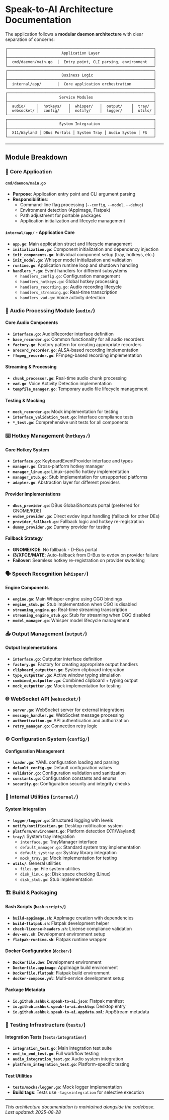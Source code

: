 # Speak-to-AI Architecture Documentation

The application follows a **modular daemon architecture** with clear separation of concerns:

```
┌─────────────────────────────────────────────────────────────────┐
│                        Application Layer                        │
├─────────────────────────────────────────────────────────────────┤
│  cmd/daemon/main.go  │  Entry point, CLI parsing, environment   │
└─────────────────────────────────────────────────────────────────┘
┌─────────────────────────────────────────────────────────────────┐
│                        Business Logic                           │
├─────────────────────────────────────────────────────────────────┤
│  internal/app/       │  Core application orchestration          │
└─────────────────────────────────────────────────────────────────┘
┌─────────────────────────────────────────────────────────────────┐
│                       Service Modules                           │
├─────────────────────────────────────────────────────────────────┤
│  audio/     │  hotkeys/   │  whisper/   │  output/    │  tray/  │
│  websocket/ │  config/    │  notify/    │  logger/    │  utils/ │
└─────────────────────────────────────────────────────────────────┘
┌─────────────────────────────────────────────────────────────────┐
│                       System Integration                        │
├─────────────────────────────────────────────────────────────────┤
│  X11/Wayland │ DBus Portals │ System Tray │ Audio System │ FS   │
└─────────────────────────────────────────────────────────────────┘
```

---

## Module Breakdown

### 📁 **Core Application**

#### `cmd/daemon/main.go`
- **Purpose**: Application entry point and CLI argument parsing
- **Responsibilities**:
  - Command-line flag processing (`--config`, `--model`, `--debug`)
  - Environment detection (AppImage, Flatpak)
  - Path adjustment for portable packages
  - Application initialization and lifecycle management

#### `internal/app/` - Application Core
- **`app.go`**: Main application struct and lifecycle management
- **`initialization.go`**: Component initialization and dependency injection
- **`init_components.go`**: Individual component setup (tray, hotkeys, etc.)
- **`init_model.go`**: Whisper model initialization and validation
- **`runtime.go`**: Application runtime loop and shutdown handling
- **`handlers_*.go`**: Event handlers for different subsystems
  - `handlers_config.go`: Configuration management
  - `handlers_hotkeys.go`: Global hotkey processing
  - `handlers_recording.go`: Audio recording lifecycle
  - `handlers_streaming.go`: Real-time transcription
  - `handlers_vad.go`: Voice activity detection

### 🎤 **Audio Processing Module** (`audio/`)

#### Core Audio Components
- **`interface.go`**: AudioRecorder interface definition
- **`base_recorder.go`**: Common functionality for all audio recorders
- **`factory.go`**: Factory pattern for creating appropriate recorders
- **`arecord_recorder.go`**: ALSA-based recording implementation
- **`ffmpeg_recorder.go`**: FFmpeg-based recording implementation

#### Streaming & Processing
- **`chunk_processor.go`**: Real-time audio chunk processing
- **`vad.go`**: Voice Activity Detection implementation
- **`tempfile_manager.go`**: Temporary audio file lifecycle management

#### Testing & Mocking
- **`mock_recorder.go`**: Mock implementation for testing
- **`interface_validation_test.go`**: Interface compliance tests
- **`*_test.go`**: Comprehensive unit tests for all components

### ⌨️ **Hotkey Management** (`hotkeys/`)

#### Core Hotkey System
- **`interface.go`**: KeyboardEventProvider interface and types
- **`manager.go`**: Cross-platform hotkey manager
- **`manager_linux.go`**: Linux-specific hotkey implementation
- **`manager_stub.go`**: Stub implementation for unsupported platforms
- **`adapter.go`**: Abstraction layer for different providers

#### Provider Implementations
- **`dbus_provider.go`**: DBus GlobalShortcuts portal (preferred for GNOME/KDE)
- **`evdev_provider.go`**: Direct evdev input handling (fallback for other DEs)
- **`provider_fallback.go`**: Fallback logic and hotkey re-registration
- **`dummy_provider.go`**: Dummy provider for testing

#### Fallback Strategy
- **GNOME/KDE**: No fallback - D-Bus portal
- **i3/XFCE/MATE**: Auto-fallback from D-Bus to evdev on provider failure
- **Failover**: Seamless hotkey re-registration on provider switching

### 🗣️ **Speech Recognition** (`whisper/`)

#### Engine Components
- **`engine.go`**: Main Whisper engine using CGO bindings
- **`engine_stub.go`**: Stub implementation when CGO is disabled
- **`streaming_engine.go`**: Real-time streaming transcription
- **`streaming_engine_stub.go`**: Stub for streaming when CGO disabled
- **`model_manager.go`**: Whisper model lifecycle management

### 📤 **Output Management** (`output/`)

#### Output Implementations
- **`interface.go`**: Outputter interface definition
- **`factory.go`**: Factory for creating appropriate output handlers
- **`clipboard_outputter.go`**: System clipboard integration
- **`type_outputter.go`**: Active window typing simulation
- **`combined_outputter.go`**: Combined clipboard + typing output
- **`mock_outputter.go`**: Mock implementation for testing

### 🌐 **WebSocket API** (`websocket/`)

- **`server.go`**: WebSocket server for external integrations
- **`message_handler.go`**: WebSocket message processing
- **`authentication.go`**: API authentication and authorization
- **`retry_manager.go`**: Connection retry logic

### ⚙️ **Configuration System** (`config/`)

#### Configuration Management
- **`loader.go`**: YAML configuration loading and parsing
- **`default_config.go`**: Default configuration values
- **`validator.go`**: Configuration validation and sanitization
- **`constants.go`**: Configuration constants and enums
- **`security.go`**: Configuration security and integrity checks

### 🔧 **Internal Utilities** (`internal/`)

#### System Integration
- **`logger/logger.go`**: Structured logging with levels
- **`notify/notification.go`**: Desktop notification system
- **`platform/environment.go`**: Platform detection (X11/Wayland)
- **`tray/`**: System tray integration
  - `interface.go`: TrayManager interface
  - `default_manager.go`: Standard system tray implementation
  - `default_systray.go`: Systray library integration
  - `mock_tray.go`: Mock implementation for testing
- **`utils/`**: General utilities
  - `files.go`: File system utilities
  - `disk_linux.go`: Disk space checking (Linux)
  - `disk_stub.go`: Stub implementation

### 🏗️ **Build & Packaging**

#### Bash Scripts (`bash-scripts/`)
- **`build-appimage.sh`**: AppImage creation with dependencies
- **`build-flatpak.sh`**: Flatpak development helper
- **`check-license-headers.sh`**: License compliance validation
- **`dev-env.sh`**: Development environment setup
- **`flatpak-runtime.sh`**: Flatpak runtime wrapper

#### Docker Configuration (`docker/`)
- **`Dockerfile.dev`**: Development environment
- **`Dockerfile.appimage`**: AppImage build environment
- **`Dockerfile.flatpak`**: Flatpak build environment
- **`docker-compose.yml`**: Multi-service development setup

#### Package Metadata
- **`io.github.ashbuk.speak-to-ai.json`**: Flatpak manifest
- **`io.github.ashbuk.speak-to-ai.desktop`**: Desktop entry
- **`io.github.ashbuk.speak-to-ai.appdata.xml`**: AppStream metadata

### 🧪 **Testing Infrastructure** (`tests/`)

#### Integration Tests (`tests/integration/`)
- **`integration_test.go`**: Main integration test suite
- **`end_to_end_test.go`**: Full workflow testing
- **`audio_integration_test.go`**: Audio system integration
- **`platform_integration_test.go`**: Platform-specific testing

#### Test Utilities
- **`tests/mocks/logger.go`**: Mock logger implementation
- **Build tags**: Tests use `-tags=integration` for selective execution

---

*This architecture documentation is maintained alongside the codebase. Last updated: 2025-08-28*